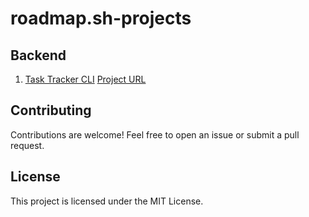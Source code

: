 # roadmap.sh-projects

## Backend
1. [Task Tracker CLI](./backend/task-tracker) [Project URL](https://roadmap.sh/projects/task-tracker)

## Contributing
Contributions are welcome! Feel free to open an issue or submit a pull request.

## License
This project is licensed under the MIT License.
